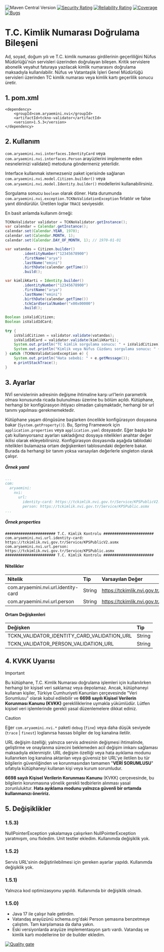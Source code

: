![Maven Central Version](https://img.shields.io/maven-central/v/com.aryaemini.nvi/tckno-validator)
[![Security Rating](https://sonarqube.aryaemini.net/api/project_badges/measure?project=com.aryaemini.nvi%3Atckno-validator&metric=security_rating&token=sqb_a33c691e76737d6fc13f59aa2761d29aae568784)](https://sonarqube.aryaemini.net/dashboard?id=com.aryaemini.nvi%3Atckno-validator)
[![Reliability Rating](https://sonarqube.aryaemini.net/api/project_badges/measure?project=com.aryaemini.nvi%3Atckno-validator&metric=reliability_rating&token=sqb_a33c691e76737d6fc13f59aa2761d29aae568784)](https://sonarqube.aryaemini.net/dashboard?id=com.aryaemini.nvi%3Atckno-validator)
[![Coverage](https://sonarqube.aryaemini.net/api/project_badges/measure?project=com.aryaemini.nvi%3Atckno-validator&metric=coverage&token=sqb_a33c691e76737d6fc13f59aa2761d29aae568784)](https://sonarqube.aryaemini.net/dashboard?id=com.aryaemini.nvi%3Atckno-validator)
[![Bugs](https://sonarqube.aryaemini.net/api/project_badges/measure?project=com.aryaemini.nvi%3Atckno-validator&metric=bugs&token=sqb_a33c691e76737d6fc13f59aa2761d29aae568784)](https://sonarqube.aryaemini.net/dashboard?id=com.aryaemini.nvi%3Atckno-validator)
# T.C. Kimlik Numarası Doğrulama Bileşeni

Ad, soyad, doğum yılı ve T.C. kimlik numarası girdilerinin geçerliliğini Nüfus Müdürlüğü'nün servisleri üzerinden doğrulayan bileşen. Kritik servislere abonelik veyahut faturaya yazılacak kimlik numarasını doğrulama maksadıyla kullanılabilir. Nüfus ve Vatantaşlık İşleri Genel Müdürlüğü servisleri üzerinden TC kimlik numarası veya kimlik kartı geçerlilik sonucu üretir.

## 1. pom.xml

    <dependency>
        <groupId>com.aryaemini.nvi</groupId>
        <artifactId>tckno-validator</artifactId>
        <version>1.5.3</version>
    </dependency>

## 2. Kullanım
`com.aryaemini.nvi.interfaces.IdentityCard` veya `com.aryaemini.nvi.interfaces.Person` arayüzlerini implemente eden nesnelerinizi validate() metoduna göndermeniz yeterlidir.

Interface kullanmak istemezseniz paket içerisinde sağlanan `com.aryaemini.nvi.model.Citizen.builder()` veya `com.aryaemini.nvi.model.Identity.builder()` modellerini kullanabilirsiniz.
 
Sorgulama sonucu `boolean` olarak döner. Hata durumunda `com.aryaemini.nvi.exception.TCKNoValidationException` fırlatılır ve false yanıt döndürülür. Üretilen loglar `TRACE` seviyesidir.
  
En basit anlamda kullanım örneği:
```java
TCKNoValidator validator = TCKNoValidator.getInstance();
var calendar = Calendar.getInstance();
calendar.set(Calendar.YEAR, 1970);
calendar.set(Calendar.MONTH, 1);
calendar.set(Calendar.DAY_OF_MONTH, 1); // 1970-01-01

var vatandas = Citizen.builder()
        .identityNumber("12345678900")
        .firstName("arya")
        .lastName("emini")
        .birthDate(calendar.getTime())
        .build();

var kimlikKarti = Identity.builder()
        .identityNumber("12345678900")
        .firstName("arya")
        .lastName("emini")
        .birthDate(calendar.getTime())
        .tckCardSerialNumber("x00x00000")
        .build();
 
Boolean isValidCitizen;
Boolean isValidIdCard;
 
try {
    isValidCitizen = validator.validate(vatandas);
    isValidIdCard = validator.validate(kimlikKarti);
    System.out.println("TC kimlik sorgulama sonucu: " + isValidCitizen);
    System.out.println("Kimlik veya Nüfus Cüzdanı sorgulama sonucu: " + isValidIdCard);
} catch (TCKNoValidationException e) {
    System.out.println("Hata sebebi: " + e.getMessage());
    e.printStackTrace();
}
```

## 3. Ayarlar

NVİ servislerinin adresinin değişme ihtimaline karşı url'lerin parametrik olması konusunda ricada bulunulması üzerine bu bölüm açıldı.
Kütüphane, herhangi bir konfigürasyon ihtiyacı olmadan çalışmaktadır, herhangi bir url tanımı yapılması gerekmemektedir.

Kütüphane yaşam döngüsüne başlarken öncelikle konfigürasyon dosyasına bakar (`System.getProperty()`). Bu, Spring Framework için `application.properties` veya `application.yaml` dosyasıdır.
Eğer başka bir çatı kullanıyorsanız ayarları sakladığınız dosyaya nitelikleri anahtar değer ikilisi olarak ekleyebilirsiniz.
Konfigürasyon dosyasında aşağıda tablodaki nitelikleri bulamazsa ortam değişkenkeri tablosundaki değerlere bakar.
Burada da herhangi bir tanım yoksa varsayılan değerlerle singleton olarak çalışır.

##### Örnek yaml
```yaml
...
com:
  aryaemini:
    nvi:
      url:
        identity-card: https://tckimlik.nvi.gov.tr/Service/KPSPublicV2.asmx
        person: https://tckimlik.nvi.gov.tr/Service/KPSPublic.asmx
...
```
##### Örnek properties
```properties
####################### T.C. Kimlik Kontrolu #######################
com.aryaemini.nvi.url.identity-card: https://tckimlik.nvi.gov.tr/Service/KPSPublicV2.asmx
com.aryaemini.nvi.url.person: https://tckimlik.nvi.gov.tr/Service/KPSPublic.asmx
####################### T.C. Kimlik Kontrolu #######################
```

#### Nitelikler

| Nitelik                             | Tip    | Varsayılan Değer                                     |
|:------------------------------------|:-------|:-----------------------------------------------------|
| com.aryaemini.nvi.url.identity-card | String | https://tckimlik.nvi.gov.tr/Service/KPSPublicV2.asmx |
| com.aryaemini.nvi.url.person        | String | https://tckimlik.nvi.gov.tr/Service/KPSPublic.asmx   |

#### Ortam Değişkenleri
| Değişken                                    | Tip    |
|:--------------------------------------------|:-------|
| TCKN_VALIDATOR_IDENTITY_CARD_VALIDATION_URL | String |
| TCKN_VALIDATOR_PERSON_VALIDATION_URL        | String |

## 4. KVKK Uyarısı
> [!IMPORTANT]
> Bu kütüphane, T.C. Kimlik Numarası doğrulama işlemleri için kullanılırken herhangi bir kişisel veri saklamaz veya depolamaz.
> Ancak, kütüphaneyi kullanan kişiler, Türkiye Cumhuriyeti Kanunları çerçevesinde "Veri Sorumlusu" olarak kabul edilebilir ve **6698 sayılı Kişisel Verilerin Korunması Kanunu (KVKK)** gerekliliklerine uymakla yükümlüdür. Lütfen kişisel veri işlemlerinde gerekli yasal düzenlemelere dikkat ediniz.

> [!CAUTION]
> Eğer `com.aryaemini.nvi.*` paketi `debug` (`fine`) veya daha düşük seviyede (`trace` | `finest`) loglanırsa hassas bilgiler de log kanalına iletilir.
> 
> URL değişim özelliği; yalnızca servis adresinin değişmesi ihtimalinde, geliştirme ve onaylanma sürecini beklemeden acil değişim imkanı sağlaması maksadıyla eklenmiştir. URL değişim özelliği veya hata ayıklama modunu kullanırken log kanalına aktarılan veya güvensiz bir URL'ye iletilen bu tür bilgilerin güvenliğinden ve korunmasından tamamen "**VERİ SORUMLUSU**" sıfatıyla kütüphaneyi kullanan kişi veya kurum sorumludur.
> 
> **6698 sayılı Kişisel Verilerin Korunması Kanunu** (KVKK) çerçevesinde, bu bilgilerin korunmasına yönelik gerekli tedbirlerin alınması yasal zorunluluktur. **Hata ayıklama modunu yalnızca güvenli bir ortamda kullanmanızı öneririz.**


## 5. Değişiklikler

### 1.5.3)
NullPointerException yakalamaya çalışırken NullPointerException yaratmışım, onu fixledim. Unit testler ekledim. Kullanımda değişiklik yok.

### 1.5.2)
Servis URL'sinin değiştirilebilmesi için gereken ayarlar yapıldı. Kullanımda değişiklik yok.

### 1.5.1)
Yalnızca kod optimizasyonu yapıldı. Kullanımda bir değişiklik olmadı.

### 1.5.0)
* Java 17 ile çalışır hale getirdim.
* Vatandaş arayüzünü schema.org'daki Person şemasına benzetmeye çalıştım. Tam karşılamasa da daha yakın.
* Eski versiyonlarda arayüze implementasyon şartı vardı. Vatandaş ve kimlik kartı modellerine bir de builder ekledim.

[![Quality gate](https://sonarqube.aryaemini.net/api/project_badges/quality_gate?project=com.aryaemini.nvi%3Atckno-validator&token=sqb_a33c691e76737d6fc13f59aa2761d29aae568784)](https://sonarqube.aryaemini.net/dashboard?id=com.aryaemini.nvi%3Atckno-validator)